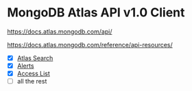# MongoDB Atlas API v1.0 Client

https://docs.atlas.mongodb.com/api/

https://docs.atlas.mongodb.com/reference/api-resources/

- [X] [Atlas Search](https://docs.atlas.mongodb.com/reference/api/atlas-search/)
- [X] [Alerts](https://docs.atlas.mongodb.com/reference/api/alerts/)
- [X] [Access List](https://docs.atlas.mongodb.com/reference/api/access-lists/)
- [ ] all the rest
